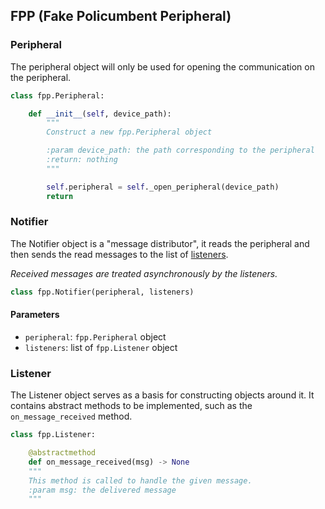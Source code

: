 ## FPP (Fake Policumbent Peripheral)

### Peripheral

The peripheral object will only be used for opening the communication on the
peripheral.

```python
class fpp.Peripheral:

    def __init__(self, device_path):
        """
        Construct a new fpp.Peripheral object

        :param device_path: the path corresponding to the peripheral
        :return: nothing
        """

        self.peripheral = self._open_peripheral(device_path)
        return
```

### Notifier

The Notifier object is a "message distributor", it reads the peripheral and then
sends the read messages to the list of [listeners](#listener).

_Received messages are treated asynchronously by the listeners._

```python
class fpp.Notifier(peripheral, listeners)
```

#### Parameters

- `peripheral`: `fpp.Peripheral` object
- `listeners`: list of `fpp.Listener` object

### Listener

The Listener object serves as a basis for constructing objects around it. It
contains abstract methods to be implemented, such as the `on_message_received`
method.

```python
class fpp.Listener:

    @abstractmethod
    def on_message_received(msg) -> None
    """
    This method is called to handle the given message.
    :param msg: the delivered message
    """
```